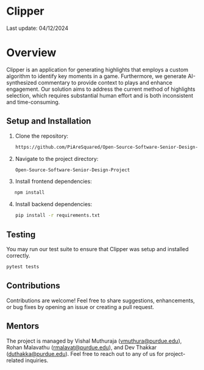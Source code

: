 # Clipper

Last update: 04/12/2024

# Overview

Clipper is an application for generating highlights that employs a custom algorithm to identify key moments in a game. Furthermore, we generate AI-synthesized commentary to provide context to plays and enhance engagement. Our solution aims to address the current method of highlights selection, which requires substantial human effort and is both inconsistent and time-consuming.

## Setup and Installation

1. Clone the repository:

    ```bash
   https://github.com/PiAreSquared/Open-Source-Software-Senior-Design-Project.git
   ```

2. Navigate to the project directory:

   ```bash
   Open-Source-Software-Senior-Design-Project
   ```

3. Install frontend dependencies:

```bash
   npm install
   ```

4. Install backend dependencies:

   ```bash
   pip install -r requirements.txt
   ```

## Testing

You may run our test suite to ensure that Clipper was setup and installed correctly.

```bash
pytest tests
```

## Contributions

Contributions are welcome! Feel free to share suggestions, enhancements, or bug fixes by opening an issue or creating a pull request.

## Mentors
The project is managed by Vishal Muthuraja (vmuthura@purdue.edu), Rohan Malavathu (rmalavat@purdue.edu), and Dev Thakkar (duthakka@purdue.edu). Feel free to reach out to any of us for project-related inquiries.


   
